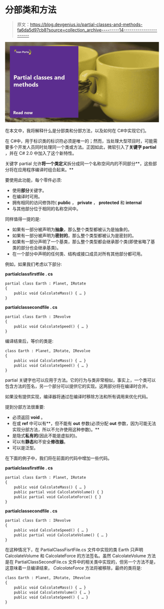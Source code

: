 # 分部类和方法

> 原文：<https://blog.devgenius.io/partial-classes-and-methods-fa6da5d97cb8?source=collection_archive---------14----------------------->

![](img/e33bde0f5792d54c0917368eba609de7.png)

在本文中，我将解释什么是分部类和分部方法，以及如何在 C#中实现它们。

在 C#中，用于标识类的标识符必须是唯一的；然而，当处理大型项目时，可能需要多个开发人员同时处理同一个类或方法。正因如此，微软引入了**关键字 partial** ，并在 C# 2.0 中加入了这个新特性。

关键字 partial 允许**将一个类定义**拆分成同一个名称空间内的不同部分**，这些部分将在应用程序编译时组合起来。**

要使用此功能，每个零件必须:

*   使用**部分**关键字。
*   在编译时可用。
*   拥有相同的访问修饰符( **public** ， **private** ， **protected** 和 **internal**
*   与其他部分位于相同的名称空间中。

同样值得一提的是:

*   如果有一部分被声明为**抽象**，那么整个类型都被认为是抽象的。
*   如果有一部分被声明为**密封的**，那么整个类型都被认为是密封的。
*   如果有一部分声明了一个基类，那么整个类型都会继承那个类(即使省略了基类的部分也会继承基类)。
*   在一个部分中声明的任何类、结构或接口成员对所有其他部分都可用。

例如，如果我们考虑以下部分:

**partialclassfirstfile . cs**

```
partial class Earth : Planet, IRotate
{
    public void CalcolateMass() { … }
}
```

**partialclassecondfile . cs**

```
partial class Earth : IRevolve
{
    public void CalcolateSpeed() { … }
}
```

编译结束后，等价的类是:

```
class Earth : Planet, IRotate, IRevolve
{
    public void CalcolateMass() { … }
    public void CalcolateSpeed() { … }
}
```

partial 关键字也可以应用于方法。它的行为与类非常相似，事实上，一个类可以包含方法的签名，另一个部分可以提供它的实现。这两部分将在编译时合并。

如果没有提供实现，编译器将通过在编译时移除方法和所有调用来优化代码。

提到分部方法很重要:

*   必须返回 **void** 。
*   在或 **ref** 中可以有**，但不能有 **out** 参数(必须分配 **out** 参数，因为可能无法实现分部方法，所以不允许使用这种参数)。**
*   是隐式**私有的**(因此不能是虚拟的)。
*   可以有**静态**和不安全**修改器**。
*   可以是泛型。

在下面的例子中，我们将在前面的代码中增加一些代码。

**partialclassfirstfile . cs**

```
partial class Earth : Planet, IRotate
{
    public void CalcolateMass() { … }
    public partial void CalcolateVolume() { }
    public partial void CalcolateForce() { }
}
```

**partialclassecondfile . cs**

```
partial class Earth : IRevolve
{
    public void CalcolateSpeed() { … }
    public partial void CalcolateVolume() { … }
}
```

在这种情况下，在 PartialClassFisrtFile.cs 文件中实现的类 Earth 只声明 CalcolateVolume 和 CalcolateForce 的方法签名。虽然 CalcolateVolume 方法是在 PartialClassSecondFile.cs 文件中的相关类中实现的，但另一个方法不是，这意味着一旦编译结束， *CalcolateForce* 方法将被移除，最终的类将是:

```
class Earth : Planet, IRotate, IRevolve 
{
    public void CalcolateMass() { … }
    public void CalcolateVolume() { … }
    public void CalcolateSpeed() { … }
}
```